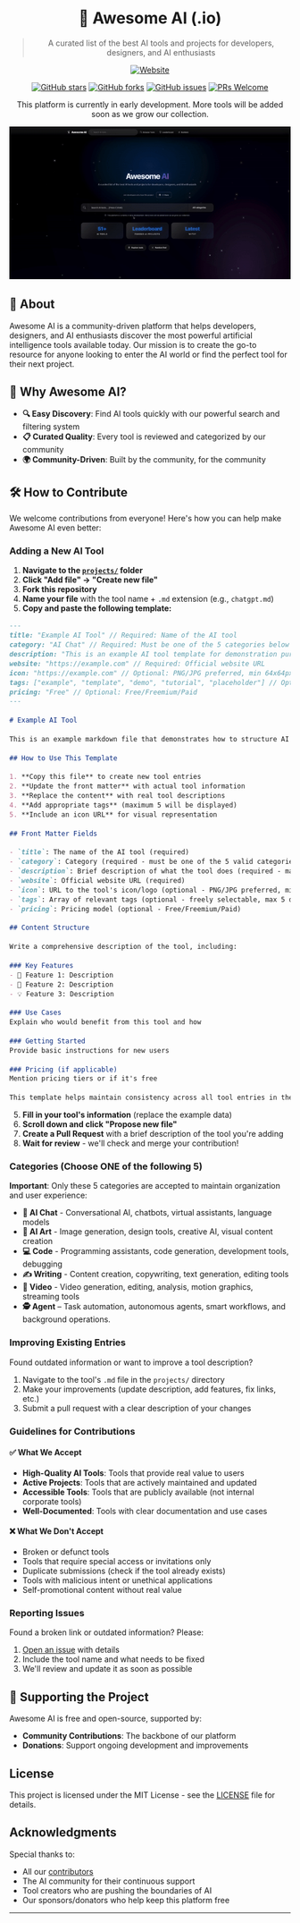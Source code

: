 <div align="center">

# 🌟 Awesome AI (.io)


> A curated list of the best AI tools and projects for developers, designers, and AI enthusiasts

[![Website](https://img.shields.io/badge/🌐_Visit-awesome--ai.io-blue?style=for-the-badge&color=4f46e5)](https://awesome-ai.io)

[![GitHub stars](https://img.shields.io/github/stars/teodorgross/awesome-ai?style=social)](https://github.com/teodorgross/awesome-ai/stargazers)
[![GitHub forks](https://img.shields.io/github/forks/teodorgross/awesome-ai?style=social)](https://github.com/teodorgross/awesome-ai/network/members)
[![GitHub issues](https://img.shields.io/github/issues/teodorgross/awesome-ai)](https://github.com/teodorgross/awesome-ai/issues)
[![PRs Welcome](https://img.shields.io/badge/PRs-welcome-brightgreen.svg)](http://makeapullrequest.com)

This platform is currently in early development. More tools will be added soon as we grow our collection.


![Awesome AI Demo](https://raw.githubusercontent.com/teodorgross/awesome-ai/refs/heads/main/demo.gif)



</div>

## 🌟 About

Awesome AI is a community-driven platform that helps developers, designers, and AI enthusiasts discover the most powerful artificial intelligence tools available today. Our mission is to create the go-to resource for anyone looking to enter the AI world or find the perfect tool for their next project.

## 🎯 Why Awesome AI?

- **🔍 Easy Discovery**: Find AI tools quickly with our powerful search and filtering system
- **📋 Curated Quality**: Every tool is reviewed and categorized by our community
- **🌍 Community-Driven**: Built by the community, for the community

## 🛠️ How to Contribute

We welcome contributions from everyone! Here's how you can help make Awesome AI even better:

### Adding a New AI Tool

1. **Navigate to the [`projects/`](https://github.com/teodorgross/awesome-ai/tree/main/projects) folder**
2. **Click "Add file" → "Create new file"**
3. **Fork this repository**
4. **Name your file** with the tool name + `.md` extension (e.g., `chatgpt.md`)
5. **Copy and paste the following template:**

```markdown
---
title: "Example AI Tool" // Required: Name of the AI tool
category: "AI Chat" // Required: Must be one of the 5 categories below
description: "This is an example AI tool template for demonstration purposes" // Required: Max 200 characters, brief description
website: "https://example.com" // Required: Official website URL
icon: "https://example.com" // Optional: PNG/JPG preferred, min 64x64px
tags: ["example", "template", "demo", "tutorial", "placeholder"] // Optional: Freely selectable, max 5 displayed
pricing: "Free" // Optional: Free/Freemium/Paid
---

# Example AI Tool

This is an example markdown file that demonstrates how to structure AI tool descriptions for the Awesome AI platform.

## How to Use This Template

1. **Copy this file** to create new tool entries
2. **Update the front matter** with actual tool information
3. **Replace the content** with real tool descriptions
4. **Add appropriate tags** (maximum 5 will be displayed)
5. **Include an icon URL** for visual representation

## Front Matter Fields

- `title`: The name of the AI tool (required)
- `category`: Category (required - must be one of the 5 valid categories below)
- `description`: Brief description of what the tool does (required - max 200 characters)
- `website`: Official website URL (required)
- `icon`: URL to the tool's icon/logo (optional - PNG/JPG preferred, min 64x64px)
- `tags`: Array of relevant tags (optional - freely selectable, max 5 displayed)
- `pricing`: Pricing model (optional - Free/Freemium/Paid)

## Content Structure

Write a comprehensive description of the tool, including:

### Key Features
- 🎯 Feature 1: Description
- 🚀 Feature 2: Description
- 💡 Feature 3: Description

### Use Cases
Explain who would benefit from this tool and how

### Getting Started
Provide basic instructions for new users

### Pricing (if applicable)
Mention pricing tiers or if it's free

This template helps maintain consistency across all tool entries in the Awesome AI directory.
```

5. **Fill in your tool's information** (replace the example data)
6. **Scroll down and click "Propose new file"**
7. **Create a Pull Request** with a brief description of the tool you're adding
8. **Wait for review** - we'll check and merge your contribution!

### Categories (Choose ONE of the following 5)

**Important**: Only these 5 categories are accepted to maintain organization and user experience:

- **🤖 AI Chat** - Conversational AI, chatbots, virtual assistants, language models
- **🎨 AI Art** - Image generation, design tools, creative AI, visual content creation
- **💻 Code** - Programming assistants, code generation, development tools, debugging
- **✍️ Writing** - Content creation, copywriting, text generation, editing tools
- **🎥 Video** - Video generation, editing, analysis, motion graphics, streaming tools
- **🕵️ Agent** – Task automation, autonomous agents, smart workflows, and background operations.
### Improving Existing Entries

Found outdated information or want to improve a tool description?

1. Navigate to the tool's `.md` file in the `projects/` directory
2. Make your improvements (update description, add features, fix links, etc.)
3. Submit a pull request with a clear description of your changes

### Guidelines for Contributions

#### ✅ What We Accept
- **High-Quality AI Tools**: Tools that provide real value to users
- **Active Projects**: Tools that are actively maintained and updated
- **Accessible Tools**: Tools that are publicly available (not internal corporate tools)
- **Well-Documented**: Tools with clear documentation and use cases

#### ❌ What We Don't Accept
- Broken or defunct tools
- Tools that require special access or invitations only
- Duplicate submissions (check if the tool already exists)
- Tools with malicious intent or unethical applications
- Self-promotional content without real value


### Reporting Issues

Found a broken link or outdated information? Please:

1. [Open an issue](https://github.com/teodorgross/awesome-ai/issues/new) with details
2. Include the tool name and what needs to be fixed
3. We'll review and update it as soon as possible

## 💖 Supporting the Project

Awesome AI is free and open-source, supported by:

- **Community Contributions**: The backbone of our platform
- **Donations**: Support ongoing development and improvements


##  License

This project is licensed under the MIT License - see the [LICENSE](LICENSE) file for details.

##  Acknowledgments

Special thanks to:

- All our [contributors](https://github.com/teodorgross/awesome-ai/graphs/contributors)
- The AI community for their continuous support
- Tool creators who are pushing the boundaries of AI
- Our sponsors/donators who help keep this platform free

---
